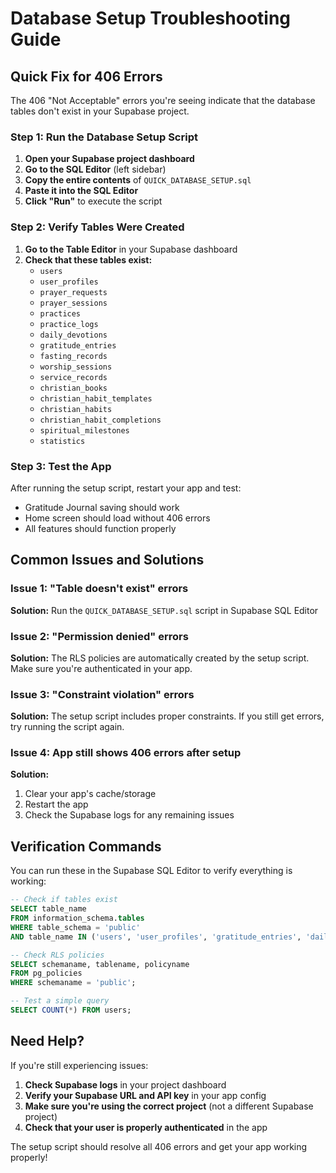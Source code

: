 # Database Setup Troubleshooting Guide

## Quick Fix for 406 Errors

The 406 "Not Acceptable" errors you're seeing indicate that the database tables don't exist in your Supabase project.

### Step 1: Run the Database Setup Script

1. **Open your Supabase project dashboard**
2. **Go to the SQL Editor** (left sidebar)
3. **Copy the entire contents** of `QUICK_DATABASE_SETUP.sql`
4. **Paste it into the SQL Editor**
5. **Click "Run"** to execute the script

### Step 2: Verify Tables Were Created

1. **Go to the Table Editor** in your Supabase dashboard
2. **Check that these tables exist:**
   - `users`
   - `user_profiles`
   - `prayer_requests`
   - `prayer_sessions`
   - `practices`
   - `practice_logs`
   - `daily_devotions`
   - `gratitude_entries`
   - `fasting_records`
   - `worship_sessions`
   - `service_records`
   - `christian_books`
   - `christian_habit_templates`
   - `christian_habits`
   - `christian_habit_completions`
   - `spiritual_milestones`
   - `statistics`

### Step 3: Test the App

After running the setup script, restart your app and test:
- Gratitude Journal saving should work
- Home screen should load without 406 errors
- All features should function properly

## Common Issues and Solutions

### Issue 1: "Table doesn't exist" errors
**Solution:** Run the `QUICK_DATABASE_SETUP.sql` script in Supabase SQL Editor

### Issue 2: "Permission denied" errors
**Solution:** The RLS policies are automatically created by the setup script. Make sure you're authenticated in your app.

### Issue 3: "Constraint violation" errors
**Solution:** The setup script includes proper constraints. If you still get errors, try running the script again.

### Issue 4: App still shows 406 errors after setup
**Solution:** 
1. Clear your app's cache/storage
2. Restart the app
3. Check the Supabase logs for any remaining issues

## Verification Commands

You can run these in the Supabase SQL Editor to verify everything is working:

```sql
-- Check if tables exist
SELECT table_name 
FROM information_schema.tables 
WHERE table_schema = 'public' 
AND table_name IN ('users', 'user_profiles', 'gratitude_entries', 'daily_devotions');

-- Check RLS policies
SELECT schemaname, tablename, policyname 
FROM pg_policies 
WHERE schemaname = 'public';

-- Test a simple query
SELECT COUNT(*) FROM users;
```

## Need Help?

If you're still experiencing issues:

1. **Check Supabase logs** in your project dashboard
2. **Verify your Supabase URL and API key** in your app config
3. **Make sure you're using the correct project** (not a different Supabase project)
4. **Check that your user is properly authenticated** in the app

The setup script should resolve all 406 errors and get your app working properly!
